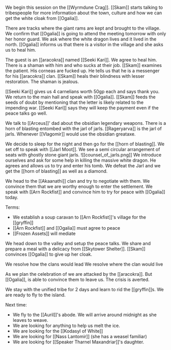 We begin this session on the [[Wyrmdune Crag]]. [[Skam]] starts talking to tribespeople for more information about the town, culture and how we can get the white cloak from [[Ogalia]].

There are tracks where the giant rams are kept and brought to the village. We confirm that [[Ogalia]] is going to attend the meeting tomorrow with only her honor guard. We ask where the white dragon lives and it lived in the north. [[Ogalia]] informs us that there is a visitor in the village and she asks us to heal him.

The guest is an [[aracokra]] named [[Seeki Kari]]. We agree to heal him. There is a shaman with him and who sucks at their job. [[Skam]] examines the patient. His corneas are fucked up. He tells us that he is a messenger for his [[aracokra]] clan. [[Skam]] heals their blindness with lesser restoration. The shaman is jealous.

[[Seeki Kari]] gives us 4 carnelians worth 50gp each and says thank you. We return to the main hall and speak with [[Ogalia]]. [[Skam]] feeds the seeds of doubt by mentioning that the letter is likely related to the impending war. [[Seeki Kari]] says they will keep the payment even if the peace talks go well.

We talk to [[Arceus]]' dad about the obsidian legendary weapons.  There is a horn of blasting entombed with the jarl of jarls. [[Rageryarva]] is the jarl of jarls. Whenever [[Vlagomir]] would use the obsidian greataxe.

We decide to sleep for the night and then go for the [[horn of blasting]]. We set off to speak with [[Jarl Moot]]. We see a semi circular arrangement of seats with ghostly stone giant jarls.
![[counsel_of_jarls.png]]
We introduce ourselves and ask for some help in killing the massive white dragon. He agrees and allows us to try and enter his tomb. We defeat the Jarl and we get the [[horn of blasting]] as well as a diamond.

We head to the [[Akaanathi]] clan and try to negotiate with them. We convince them that we are worthy enough to enter the settlement. We speak with [[Arn Rockfist]] and convince him to try for peace with [[Ogalia]] today.

Terms:
- We establish a soup caravan to [[Arn Rockfist]]'s village for the [[gryffin]]
- [[Arn Rockfist]] and [[Ogalia]] must agree to peace
- [[Frozen Assets]] will mediate

We head down to the valley and setup the peace talks. We share and prepare a meal with a delicacy from [[Skytower Shelter]]. [[Skam]] convinces [[Ogalia]] to give up her cloak.

We resolve how the clans would lead
We resolve where the clan would live

As we plan the celebration of we are attacked by the [[aracokra]]. But [[Ogalia]], is able to convince them to leave us. The crisis is averted.

We stay with the unified tribe for 2 days and learn to rid the [[gryffin]]s. We are ready to fly to the island.

Next time:
- We fly to the [[Auril]]'s abode. We will arrive around midnight as she leaves to weave.
- We are looking for anything to help us melt the ice.
- We are looking for the [[Kodasyl of White]]
- We are looking for [[Nass Lantomir]] (she has a weasel familiar)
- We are looking for [[Speaker Tharnel Maxandriar]]'s daughter.
